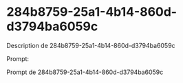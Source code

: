 # 284b8759-25a1-4b14-860d-d3794ba6059c

Description de 284b8759-25a1-4b14-860d-d3794ba6059c

Prompt:

Prompt de 284b8759-25a1-4b14-860d-d3794ba6059c